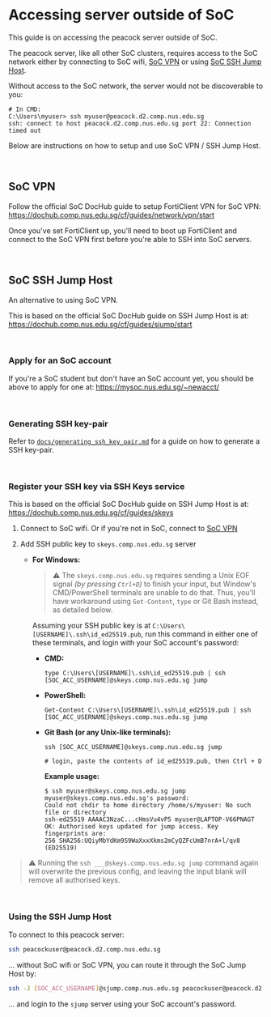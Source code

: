 # Accessing server outside of SoC

This guide is on accessing the peacock server outside of SoC.

The peacock server, like all other SoC clusters, requires access to the SoC network either by connecting to SoC wifi, [SoC VPN](https://dochub.comp.nus.edu.sg/cf/guides/network/vpn/start) or using [SoC SSH Jump Host](https://dochub.comp.nus.edu.sg/cf/guides/sjump/start).

Without access to the SoC network, the server would not be discoverable to you:

```
# In CMD:
C:\Users\myuser> ssh myuser@peacock.d2.comp.nus.edu.sg
ssh: connect to host peacock.d2.comp.nus.edu.sg port 22: Connection timed out
```

Below are instructions on how to setup and use SoC VPN / SSH Jump Host.

<br>

## SoC VPN

Follow the official SoC DocHub guide to setup FortiClient VPN for SoC VPN: https://dochub.comp.nus.edu.sg/cf/guides/network/vpn/start

Once you've set FortiClient up, you'll need to boot up FortiClient and connect to the SoC VPN first before you're able to SSH into SoC servers.

<br>

## SoC SSH Jump Host

An alternative to using SoC VPN.

This is based on the official SoC DocHub guide on SSH Jump Host is at: https://dochub.comp.nus.edu.sg/cf/guides/sjump/start

<br>

### Apply for an SoC account

If you're a SoC student but don't have an SoC account yet, you should be above to apply for one at: https://mysoc.nus.edu.sg/~newacct/

<br>

### Generating SSH key-pair

Refer to [`docs/generating_ssh_key_pair.md`](docs/generating_ssh_key_pair.md) for a guide on how to generate a SSH key-pair.

<br>

### Register your SSH key via SSH Keys service

This is based on the official SoC DocHub guide on SSH Jump Host is at: https://dochub.comp.nus.edu.sg/cf/guides/skeys

1.  Connect to SoC wifi. Or if you're not in SoC, connect to [SoC VPN](#soc-vpn)

1.  Add SSH public key to `skeys.comp.nus.edu.sg` server

    -   **For Windows:**

        > ⚠️ The `skeys.comp.nus.edu.sg` requires sending a Unix EOF signal _(by pressing `Ctrl+D`)_ to finish your input, but Window's CMD/PowerShell terminals are unable to do that. Thus, you'll have workaround using `Get-Content`, `type` or Git Bash instead, as detailed below.

        Assuming your SSH public key is at `C:\Users\[USERNAME]\.ssh\id_ed25519.pub`, run this command in either one of these terminals, and login with your SoC account's password:

        -   **CMD:**

            ```
            type C:\Users\[USERNAME]\.ssh\id_ed25519.pub | ssh [SOC_ACC_USERNAME]@skeys.comp.nus.edu.sg jump
            ```

        -   **PowerShell:**

            ```
            Get-Content C:\Users\[USERNAME]\.ssh\id_ed25519.pub | ssh [SOC_ACC_USERNAME]@skeys.comp.nus.edu.sg jump
            ```

        -   **Git Bash (or any Unix-like terminals):**

            ```
            ssh [SOC_ACC_USERNAME]@skeys.comp.nus.edu.sg jump

            # login, paste the contents of id_ed25519.pub, then Ctrl + D
            ```

            **Example usage:**

            ```
            $ ssh myuser@skeys.comp.nus.edu.sg jump
            myuser@skeys.comp.nus.edu.sg's password:
            Could not chdir to home directory /home/s/myuser: No such file or directory
            ssh-ed25519 AAAAC3NzaC...cHmsVu4vP5 myuser@LAPTOP-V66PNAGT
            OK: Authorised keys updated for jump access. Key fingerprints are:
            256 SHA256:UQiyMbYdKm9S9WaXxxXkms2mCyQZFcUmB7nrA+l/qv8 (ED25519)
            ```

> ⚠️ Running the `ssh ___@skeys.comp.nus.edu.sg jump` command again will overwrite the previous config, and leaving the input blank will remove all authorised keys.

<br>

### Using the SSH Jump Host

To connect to this peacock server:

```bash
ssh peacockuser@peacock.d2.comp.nus.edu.sg
```

... without SoC wifi or SoC VPN, you can route it through the SoC Jump Host by:

```bash
ssh -J [SOC_ACC_USERNAME]@sjump.comp.nus.edu.sg peacockuser@peacock.d2.comp.nus.edu.sg
```

... and login to the `sjump` server using your SoC account's password.
